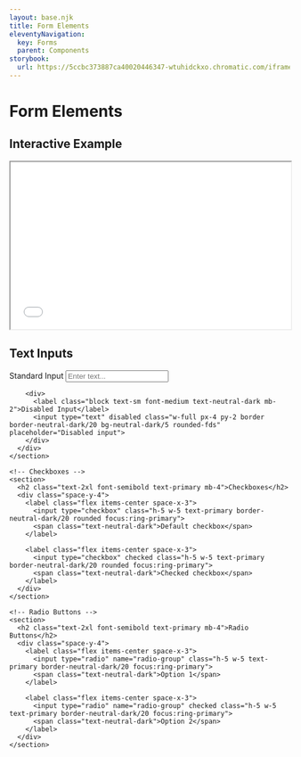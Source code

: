 ```yaml
---
layout: base.njk
title: Form Elements
eleventyNavigation:
  key: Forms
  parent: Components
storybook:
  url: https://5ccbc373887ca40020446347-wtuhidckxo.chromatic.com/iframe.html?id=form--text-input&viewMode=story
---
```


<div class="max-w-7xl mx-auto px-4 sm:px-6 lg:px-8 py-12">
  <h1 class="text-3xl font-bold text-primary mb-8">Form Elements</h1>
  
  <!-- Storybook Example -->
  <section class="mb-12">
    <h2 class="text-2xl font-semibold text-primary mb-4">Interactive Example</h2>
    <div class="w-full bg-white rounded-fds shadow-sm p-4">
      <iframe
        src="{{ storybook.url }}&shortcuts=false&singleStory=true"
        width="100%"
        height="300"
        class="border-0 rounded-fds"
        title="Form Elements Example"
      ></iframe>
    </div>
  </section>
  
  <div class="space-y-12">
    <!-- Text Inputs -->
    <section>
      <h2 class="text-2xl font-semibold text-primary mb-4">Text Inputs</h2>
      <div class="space-y-4">
        <div>
          <label class="block text-sm font-medium text-neutral-dark mb-2">Standard Input</label>
          <input type="text" class="w-full px-4 py-2 border border-neutral-dark/20 rounded-fds focus:border-primary focus:ring-1 focus:ring-primary" placeholder="Enter text...">
        </div>
        
        <div>
          <label class="block text-sm font-medium text-neutral-dark mb-2">Disabled Input</label>
          <input type="text" disabled class="w-full px-4 py-2 border border-neutral-dark/20 bg-neutral-dark/5 rounded-fds" placeholder="Disabled input">
        </div>
      </div>
    </section>

    <!-- Checkboxes -->
    <section>
      <h2 class="text-2xl font-semibold text-primary mb-4">Checkboxes</h2>
      <div class="space-y-4">
        <label class="flex items-center space-x-3">
          <input type="checkbox" class="h-5 w-5 text-primary border-neutral-dark/20 rounded focus:ring-primary">
          <span class="text-neutral-dark">Default checkbox</span>
        </label>
        
        <label class="flex items-center space-x-3">
          <input type="checkbox" checked class="h-5 w-5 text-primary border-neutral-dark/20 rounded focus:ring-primary">
          <span class="text-neutral-dark">Checked checkbox</span>
        </label>
      </div>
    </section>

    <!-- Radio Buttons -->
    <section>
      <h2 class="text-2xl font-semibold text-primary mb-4">Radio Buttons</h2>
      <div class="space-y-4">
        <label class="flex items-center space-x-3">
          <input type="radio" name="radio-group" class="h-5 w-5 text-primary border-neutral-dark/20 focus:ring-primary">
          <span class="text-neutral-dark">Option 1</span>
        </label>
        
        <label class="flex items-center space-x-3">
          <input type="radio" name="radio-group" checked class="h-5 w-5 text-primary border-neutral-dark/20 focus:ring-primary">
          <span class="text-neutral-dark">Option 2</span>
        </label>
      </div>
    </section>
  </div>
</div>
